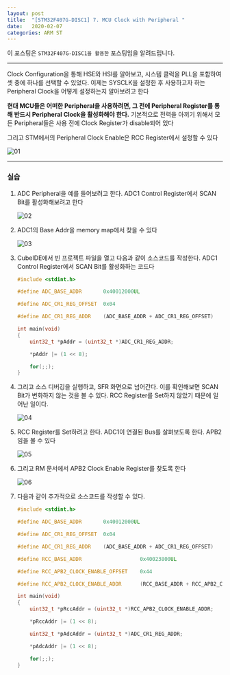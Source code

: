 ```yaml
---
layout: post
title:  "[STM32F407G-DISC1] 7. MCU Clock with Peripheral "
date:   2020-02-07
categories: ARM ST
---
```


이 포스팅은 `STM32F407G-DISC1을 활용한` 포스팅임을 알려드립니다.

---

Clock Configuration을 통해 HSE와 HSI를 알아보고, 시스템 클럭을 PLL을 포함하여 셋 중에 하나를 선택할 수 있었다. 이제는 SYSCLK을 설정한 후 사용하고자 하는 Peripheral Clock을 어떻게 설정하는지 알아보려고 한다

__현대 MCU들은 어떠한 Peripheral을 사용하려면, 그 전에 Peripheral Register를 통해 반드시 Peripheral Clock을 활성화해야 한다.__ 기본적으로 전력을 아끼기 위해서 모든 Peripheral들은 사용 전에 Clock Register가 disable되어 있다

그리고 STM에서의 Peripheral Clock Enable은 RCC Register에서 설정할 수 있다


![01]()


---
### 실습

1. ADC Peripheral을 예를 들어보려고 한다. ADC1 Control Register에서 SCAN Bit를 활성화해보려고 한다


    ![02]()


2. ADC1의 Base Addr을 memory map에서 찾을 수 있다


    ![03]()


3. CubeIDE에서 빈 프로젝트 파일을 열고 다음과 같이 소스코드를 작성한다. ADC1 Control Register에서 SCAN Bit를 활성화하는 코드다


    ```cpp
    #include <stdint.h>

    #define ADC_BASE_ADDR		0x40012000UL

    #define ADC_CR1_REG_OFFSET	0x04

    #define ADC_CR1_REG_ADDR	(ADC_BASE_ADDR + ADC_CR1_REG_OFFSET)

    int main(void)
    {
    	uint32_t *pAddr = (uint32_t *)ADC_CR1_REG_ADDR;

    	*pAddr |= (1 << 8);

    	for(;;);
    }
    ```

4. 그리고 소스 디버깅을 실행하고, SFR 화면으로 넘어간다. 이를 확인해보면 SCAN Bit가 변화하지 않는 것을 볼 수 있다. RCC Register를 Set하지 않았기 때문에 일어난 일이다.


    ![04]()


5. RCC Register를 Set하려고 한다. ADC1이 연결된 Bus를 살펴보도록 한다. APB2임을 볼 수 있다


    ![05]()


6. 그리고 RM 문서에서 APB2 Clock Enable Register를 찾도록 한다


    ![06]()


7. 다음과 같이 추가적으로 소스코드를 작성할 수 있다.

    ```cpp
    #include <stdint.h>

    #define ADC_BASE_ADDR		0x40012000UL

    #define ADC_CR1_REG_OFFSET	0x04

    #define ADC_CR1_REG_ADDR	(ADC_BASE_ADDR + ADC_CR1_REG_OFFSET)

    #define RCC_BASE_ADDR					0x40023800UL

    #define RCC_APB2_CLOCK_ENABLE_OFFSET	0x44

    #define RCC_APB2_CLOCK_ENABLE_ADDR		(RCC_BASE_ADDR + RCC_APB2_CLOCK_ENABLE_OFFSET)

    int main(void)
    {
    	uint32_t *pRccAddr = (uint32_t *)RCC_APB2_CLOCK_ENABLE_ADDR;

    	*pRccAddr |= (1 << 8);

    	uint32_t *pAdcAddr = (uint32_t *)ADC_CR1_REG_ADDR;

    	*pAdcAddr |= (1 << 8);

    	for(;;);
    }
    ```

